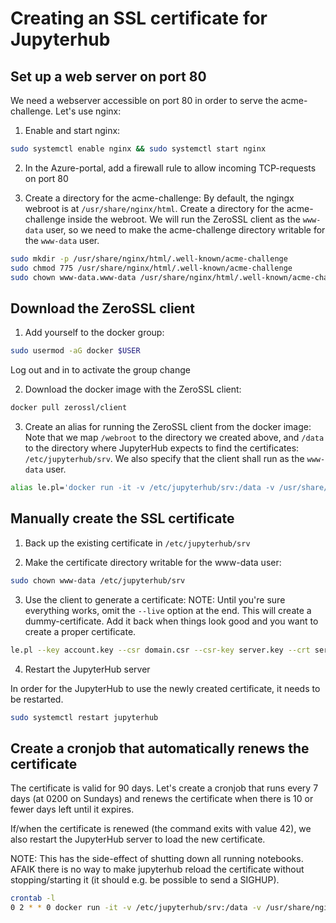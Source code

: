# Creating an SSL certificate for Jupyterhub


## Set up a web server on port 80

We need a webserver accessible on port 80 in order to serve the acme-challenge. Let's use nginx:

1. Enable and start nginx:
```bash
sudo systemctl enable nginx && sudo systemctl start nginx
```

2. In the Azure-portal, add a firewall rule to allow incoming TCP-requests on port 80

3. Create a directory for the acme-challenge:
By default, the ngingx webroot is at ```/usr/share/nginx/html```. Create a directory for the acme-challenge inside the webroot. We will run the ZeroSSL client as the ```www-data``` user, so we need to make the acme-challenge directory writable for the ```www-data``` user.

```bash
sudo mkdir -p /usr/share/nginx/html/.well-known/acme-challenge
sudo chmod 775 /usr/share/nginx/html/.well-known/acme-challenge
sudo chown www-data.www-data /usr/share/nginx/html/.well-known/acme-challenge
```


## Download the ZeroSSL client
1. Add yourself to the docker group:
```bash
sudo usermod -aG docker $USER
```
Log out and in to activate the group change

2. Download the docker image with the ZeroSSL client:
```bash
docker pull zerossl/client
```

3. Create an alias for running the ZeroSSL client from the docker image:
Note that we map ```/webroot``` to the directory we created above, and ```/data``` to the directory where JupyterHub expects to find the certificates: ```/etc/jupyterhub/srv```. We also specify that the client shall run as the ```www-data``` user.
```bash
alias le.pl='docker run -it -v /etc/jupyterhub/srv:/data -v /usr/share/nginx/html/.well-known/acme-challenge:/webroot -u $(id -u www-data) --rm zerossl/client'
```


## Manually create the SSL certificate

1. Back up the existing certificate in ```/etc/jupyterhub/srv```

2. Make the certificate directory writable for the www-data user:
```bash
sudo chown www-data /etc/jupyterhub/srv
```

3. Use the client to generate a certificate:
NOTE: Until you're sure everything works, omit the ```--live``` option at the end. This will create a dummy-certificate. Add it back when things look good and you want to create a proper certificate.

```bash
le.pl --key account.key --csr domain.csr --csr-key server.key --crt server.crt --domains "nautilus.northeurope.cloudapp.azure.com" --generate-missing --path /webroot --unlink --api 2 --live
```

4. Restart the JupyterHub server

In order for the JupyterHub to use the newly created certificate, it needs to be restarted.
```bash
sudo systemctl restart jupyterhub
```


## Create a cronjob that automatically renews the certificate

The certificate is valid for 90 days. Let's create a cronjob that runs every 7 days (at 0200 on Sundays) and renews the certificate when there is 10 or fewer days left until it expires.

If/when the certificate is renewed (the command exits with value 42), we also restart the JupyterHub server to load the new certificate.

NOTE: This has the side-effect of shutting down all running notebooks. AFAIK there is no way to make jupyterhub reload the certificate without stopping/starting it (it should e.g. be possible to send a SIGHUP).

```bash
crontab -l
0 2 * * 0 docker run -it -v /etc/jupyterhub/srv:/data -v /usr/share/nginx/html/.well-known/acme-challenge:/webroot -u $(id -u www-data) --rm zerossl/client --key account.key --csr domain.csr --csr-key server.key --crt server.crt --domains "nautilus.northeurope.cloudapp.azure.com" --generate-missing --path /webroot --unlink --api 2 --live --renew 10 --issue-code 42 --quiet ; if [ $? -eq 42 ]; then sudo systemctl restart jupyterhub; fi
```
